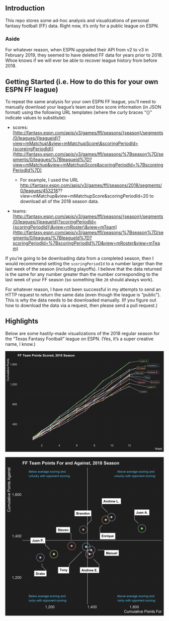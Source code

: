 
## Introduction

This repo stores some ad-hoc analysis and visualizations of personal
fantasy football (FF) data. Right now, it’s only for a public league on
ESPN.

### Aside

For whatever reason, when ESPN upgraded their API from v2 to v3 in February 2019,
they seemed to have deleted FF data for years prior to 2018. Whoe knows if we
will ever be able to recover league history from before 2018.

## Getting Started (i.e. How to do this for your own ESPN FF league)

To repeat the same analysis for your own ESPN FF league, you’ll need to
manually download your league’s team and box score information (in JSON
format) using the following URL templates (where the curly braces “{}”
indicate values to substitute):

  - scores:
    [http://fantasy.espn.com/apis/v3/games/ffl/seasons/{season}/segments/0/leagues/{leagueid}?view=mMatchup\&view=mMatchupScore\&scoringPeriodId={scoreingPeriodId}](http://fantasy.espn.com/apis/v3/games/ffl/seasons/%7Bseason%7D/segments/0/leagues/%7Bleagueid%7D?view=mMatchup&view=mMatchupScore&scoringPeriodId=%7BscoreingPeriodId%7D)
    
      - For example, I used the URL
        <http://fantasy.espn.com/apis/v3/games/ffl/seasons/2018/segments/0/leagues/453218>??view=mMatchup\&view=mMatchupScore\&scoringPeriodId=20
        to download all of the 2018 season data.

  - teams:
    [http://fantasy.espn.com/apis/v3/games/ffl/seasons/{season}/segments/0/leagues/{leagueId}?scoringPeriodId={scoringPeriodId}\&view=mRoster\&view=mTeam](http://fantasy.espn.com/apis/v3/games/ffl/seasons/%7Bseason%7D/segments/0/leagues/%7BleagueId%7D?scoringPeriodId=%7BscoringPeriodId%7D&view=mRoster&view=mTeam)

If you’re going to be downloading data from a completed season, then I
would recommnend setting the `scoringPeriodId` to a number larger than
the last week of the season (including playoffs). I believe that the
data returned is the same for any number greater than the number
corresponding to the last week of your FF season (so something like `20`
should always work).

For whatever reason, I have not been successful in my attempts to send
an HTTP request to return the same data (even though the league is
“public”). This is why the data needs to be downloaded manually. (If
you figure out how to download the data via a request, then please send
a pull request.)

## Highlights

Below are some hastily-made visualizations of the 2018 regular season
for the “Texas Fantasy Football” league on ESPN. (Yes, it’s a super
creative name, I know.)

![](output/viz_scores_cusum_pf.png)

![](output/viz_scores_cusum_both_2.png)
